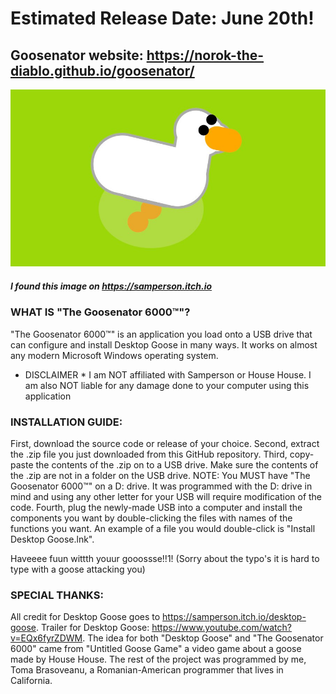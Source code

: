 # Estimated Release Date: June 20th!

## Goosenator website: https://norok-the-diablo.github.io/goosenator/

![Desktop Goose](desktop-goose.jpg)
##### I found this image on https://samperson.itch.io



### WHAT IS "The Goosenator 6000™"?

"The Goosenator 6000™" is an application you load onto a USB drive that can configure and install Desktop Goose in many ways. It works on almost any modern Microsoft Windows operating system.



* DISCLAIMER * I am NOT affiliated with Samperson or House House. I am also NOT liable for any damage done to your computer using this application



### INSTALLATION GUIDE: 

First, download the source code or release of your choice.
Second, extract the .zip file you just downloaded from this GitHub repository.
Third, copy-paste the contents of the .zip on to a USB drive. Make sure the contents of the .zip are not in a folder on the USB drive.
NOTE: You MUST have "The Goosenator 6000™" on a D: drive. It was programmed with the D: drive in mind and using any other letter for your USB will require modification of the code.
Fourth, plug the newly-made USB into a computer and install the components you want by double-clicking the files with names of the functions you want. An example of a file you would double-click is "Install Desktop Goose.lnk".

Haveeee fuun wittth youur gooossse!!1! (Sorry about the typo's it is hard to type with a goose attacking you)

### SPECIAL THANKS:

All credit for Desktop Goose goes to https://samperson.itch.io/desktop-goose. Trailer for Desktop Goose: https://www.youtube.com/watch?v=EQx6fyrZDWM. The idea for both "Desktop Goose" and "The Goosenator 6000" came from "Untitled Goose Game" a video game about a goose made by House House. The rest of the project was programmed by me, Toma Brasoveanu, a Romanian-American programmer that lives in California.
